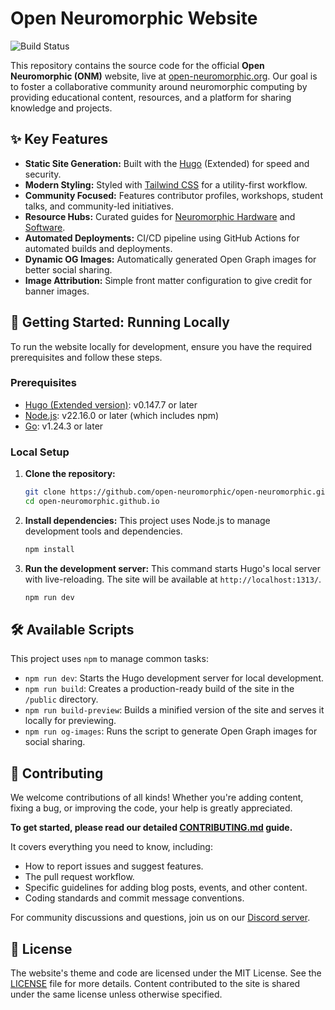 # Open Neuromorphic Website

![Build Status](https://github.com/open-neuromorphic/open-neuromorphic.github.io/actions/workflows/main.yml/badge.svg)

This repository contains the source code for the official **Open Neuromorphic (ONM)** website, live at [open-neuromorphic.org](https://open-neuromorphic.org). Our goal is to foster a collaborative community around neuromorphic computing by providing educational content, resources, and a platform for sharing knowledge and projects.

## ✨ Key Features

*   **Static Site Generation:** Built with the [Hugo](https://gohugo.io/) (Extended) for speed and security.
*   **Modern Styling:** Styled with [Tailwind CSS](https://tailwindcss.com/) for a utility-first workflow.
*   **Community Focused:** Features contributor profiles, workshops, student talks, and community-led initiatives.
*   **Resource Hubs:** Curated guides for [Neuromorphic Hardware](/neuromorphic-computing/hardware/) and [Software](/neuromorphic-computing/software/).
*   **Automated Deployments:** CI/CD pipeline using GitHub Actions for automated builds and deployments.
*   **Dynamic OG Images:** Automatically generated Open Graph images for better social sharing.
*   **Image Attribution:** Simple front matter configuration to give credit for banner images.

## 🚀 Getting Started: Running Locally

To run the website locally for development, ensure you have the required prerequisites and follow these steps.

### Prerequisites

*   [Hugo (Extended version)](https://gohugo.io/installation/): v0.147.7 or later
*   [Node.js](https://nodejs.org/): v22.16.0 or later (which includes npm)
*   [Go](https://go.dev/doc/install): v1.24.3 or later

### Local Setup

1.  **Clone the repository:**
    ```bash
    git clone https://github.com/open-neuromorphic/open-neuromorphic.github.io.git
    cd open-neuromorphic.github.io
    ```

2.  **Install dependencies:**
    This project uses Node.js to manage development tools and dependencies.
    ```bash
    npm install
    ```

3.  **Run the development server:**
    This command starts Hugo's local server with live-reloading. The site will be available at `http://localhost:1313/`.
    ```bash
    npm run dev
    ```

## 🛠️ Available Scripts

This project uses `npm` to manage common tasks:

*   `npm run dev`: Starts the Hugo development server for local development.
*   `npm run build`: Creates a production-ready build of the site in the `/public` directory.
*   `npm run build-preview`: Builds a minified version of the site and serves it locally for previewing.
*   `npm run og-images`: Runs the script to generate Open Graph images for social sharing.

## 🤝 Contributing

We welcome contributions of all kinds! Whether you're adding content, fixing a bug, or improving the code, your help is greatly appreciated.

**To get started, please read our detailed [CONTRIBUTING.md](./CONTRIBUTING.md) guide.**

It covers everything you need to know, including:
*   How to report issues and suggest features.
*   The pull request workflow.
*   Specific guidelines for adding blog posts, events, and other content.
*   Coding standards and commit message conventions.

For community discussions and questions, join us on our [Discord server](https://discord.gg/C9bzWgNmqk).

## 📄 License

The website's theme and code are licensed under the MIT License. See the [LICENSE](./LICENSE) file for more details. Content contributed to the site is shared under the same license unless otherwise specified.
